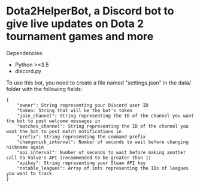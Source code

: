 # Dota2HelperBot, a Discord bot to give live updates on Dota 2 tournament games and more

Dependencies:
* Python >=3.5
* discord.py

To use this bot, you need to create a file named "settings.json" in the data/ folder with the following fields:
```
{
	"owner": String representing your Discord user ID
	"token: String that will be the bot's token
	"join_channel": String representing the ID of the channel you want the bot to post welcome messages in
	"matches_channel": String representing the ID of the channel you want the bot to post match notifications in
	"prefix": String representing the command prefix
	"changenick_interval": Number of seconds to wait before changing nickname again
	"api_interval": Number of seconds to wait before making another call to Valve's API (recommended to be greater than 1)
	"apikey": String representing your Steam API key
	"notable_leagues": Array of ints representing the IDs of leagues you want to track
}
```
